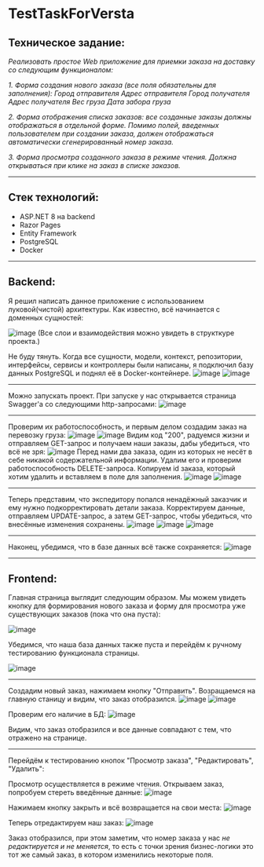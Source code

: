 # TestTaskForVersta
## Техническое задание:
*Реализовать простое Web приложение для приемки заказа на доставку со следующим функционалом:*

*1. Форма создания нового заказа (все поля обязательны для заполнения):*
*Город отправителя
Адрес отправителя
Город получателя
Адрес получателя
Вес груза
Дата забора груза*

*2. Форма отображения списка заказов: все созданные заказы должны отображаться в отдельной форме. Помимо полей, введенных пользователем при создании заказа, должен отображаться автоматически сгенерированный номер заказа.*

*3. Форма просмотра созданного заказа в режиме чтения. Должна открываться при клике на заказ в списке заказов.*

___
## Стек технологий:

* ASP.NET 8 на backend
* Razor Pages
* Entity Framework
* PostgreSQL
* Docker
___
## Backend:
 Я решил написать данное приложение с использованием луковой(чистой) архитектуры. Как известно, всё начинается с доменных сущностей:
 
 ![image](https://github.com/VladislavRkm/TestTaskForVersta/assets/113041279/4af54062-a543-42bd-bcbb-fc0799627fb9)
 (Все слои и взаимодействия можно увидеть в структкуре проекта.)
 
 Не буду тянуть. Когда все сущности, модели, контекст, репозитории, интерфейсы, сервисы и контроллеры были написаны, я подключил базу данных PostgreSQL и поднял её в Docker-контейнере.
 ![image](https://github.com/VladislavRkm/TestTaskForVersta/assets/113041279/0785811f-eac8-4ee0-a266-43d88a19e48d)
 ![image](https://github.com/VladislavRkm/TestTaskForVersta/assets/113041279/608d291e-1f46-4b99-b3b5-e36904ec9453)
 ___
 Можно запускать проект. При запуске у нас открывается страница Swagger'a со следующими http-запросами:
 ![image](https://github.com/VladislavRkm/TestTaskForVersta/assets/113041279/b6f43d69-5cd5-4f92-9833-a6e7d51b3f41)
 ___
 Проверим их работоспособность, и первым делом создадим заказ на перевозку груза:
 ![image](https://github.com/VladislavRkm/TestTaskForVersta/assets/113041279/b6295f9b-87f5-4351-8108-d92a115f9e1b)
 ![image](https://github.com/VladislavRkm/TestTaskForVersta/assets/113041279/13440220-455c-4132-ae4b-100dd13e67c1)
 Видим код "200", радуемся жизни и отправляем GET-запрос и получаем наши заказы, дабы убедиться, что всё не зря:
 ![image](https://github.com/VladislavRkm/TestTaskForVersta/assets/113041279/79abdfb1-084a-4aba-ae17-1e00c607851f)
 Перед нами два заказа, один из которых не несёт в себе никакой содержательной информации. Удалим его и проверим работоспособность DELETE-запроса. Копируем id заказа, который хотим удалить и вставляем в поле для заполнения.
![image](https://github.com/VladislavRkm/TestTaskForVersta/assets/113041279/62a83acf-4280-4615-9302-679a4fb4e8b8)
![image](https://github.com/VladislavRkm/TestTaskForVersta/assets/113041279/81e87d2e-8e1c-4648-aeee-76e147cfe6de)
___
Теперь представим, что экспедитору попался ненадёжный заказчик и ему нужно подкорректировать детали заказа. Корректируем данные, отправляем UPDATE-запрос, а затем GET-запрос, чтобы убедиться, что внесённые изменения сохранены.
![image](https://github.com/VladislavRkm/TestTaskForVersta/assets/113041279/b179ba10-056d-48a0-a1cd-4f87aea475da)
![image](https://github.com/VladislavRkm/TestTaskForVersta/assets/113041279/e9a901ac-846b-403a-a423-bca654235a71)
![image](https://github.com/VladislavRkm/TestTaskForVersta/assets/113041279/83d16269-7291-4858-955a-db6e0e3fc1f9)
___
Наконец, убедимся, что в базе данных всё также сохраняется:
![image](https://github.com/VladislavRkm/TestTaskForVersta/assets/113041279/434803a5-0f7e-4220-b1a1-e545dc57aa44)
___

## Frontend:
Главная страница выглядит следующим образом. Мы можем увидеть кнопку для формирования нового заказа и форму для просмотра уже существующих заказов (пока что она пуста):

![image](https://github.com/user-attachments/assets/997906dc-ab77-48f9-b29e-9870da7f7b07)

Убедимся, что наша база данных также пуста и перейдём к ручному тестированию функционала страницы.

![image](https://github.com/user-attachments/assets/5b2ec1cb-35a7-4e27-8d13-a933d150d421)
___
Создадим новый заказ, нажимаем кнопку "Отправить". Возращаемся на главную станицу и видим, что заказ отобразился.
![image](https://github.com/user-attachments/assets/1cd30de6-62d4-43db-870e-eb0c99e0ba12)
![image](https://github.com/user-attachments/assets/ba0b8325-d65a-41b2-a635-03ffb5a38973)

Проверим его наличие в БД:
![image](https://github.com/user-attachments/assets/224a4216-a08d-4151-a4bb-fa5fa5285177)

Видим, что заказ отобразился и все данные совпадают с тем, что отражено на странице.
___
Перейдём к тестированию кнопок "Просмотр заказа", "Редактировать", "Удалить":

Просмотр осуществляется в режиме чтения. Открываем заказ, попробуем стереть введённые данные:
![image](https://github.com/user-attachments/assets/bf404dc5-5cee-4ffb-9ea8-9989e7076f4a)

Нажимаем кнопку закрыть и всё возвращается на свои места:
![image](https://github.com/user-attachments/assets/f5cf7bea-d3f1-4273-944c-667c6b5081ec)

Теперь отредактируем наш заказ:
![image](https://github.com/user-attachments/assets/bb6d4ccb-7ead-4db0-84fd-f5c43e989c4c)

Заказ отобразился, при этом заметим, что номер заказа у нас _не редактируется и не меняется_, то есть с точки зрения бизнес-логики это тот же самый заказ, в котором изменились некоторые поля.











 




 

 
